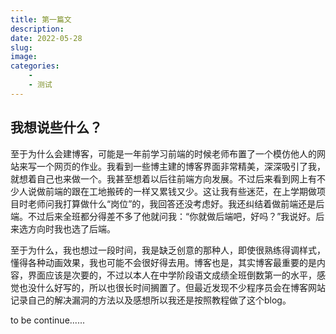 ```yaml
---
title: 第一篇文
description: 
date: 2022-05-28
slug: 
image: 
categories:
    - 
    - 测试
---
```


## 我想说些什么？

至于为什么会建博客，可能是一年前学习前端的时候老师布置了一个模仿他人的网站来写一个网页的作业。我看到一些博主建的博客界面非常精美，深深吸引了我，就想着自己也来做一个。我甚至想着以后往前端方向发展。不过后来看到网上有不少人说做前端的跟在工地搬砖的一样又累钱又少。这让我有些迷茫，在上学期做项目时老师问我打算做什么“岗位”的，我回答还没考虑好。我还纠结着做前端还是后端。不过后来全班都分得差不多了他就问我：“你就做后端吧，好吗？”我说好。后来选方向时我也选了后端。

至于为什么，我也想过一段时间，我是缺乏创意的那种人，即使很熟练得调样式，懂得各种动画效果，我也可能不会很好得去用。博客也是，其实博客最重要的是内容，界面应该是次要的，不过以本人在中学阶段语文成绩全班倒数第一的水平，感觉也没什么好写的，所以也很长时间搁置了。但最近发现不少程序员会在博客网站记录自己的解决漏洞的方法以及感想所以我还是按照教程做了这个blog。

to be continue......